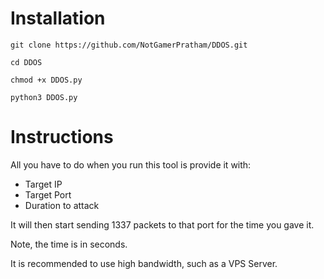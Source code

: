 # Installation

`git clone https://github.com/NotGamerPratham/DDOS.git`

`cd DDOS`

`chmod +x DDOS.py`

`python3 DDOS.py`


# Instructions

All you have to do when you run this tool is provide it with:

- Target IP
- Target Port
- Duration to attack

It will then start sending 1337 packets to that port for the time you gave it.

Note, the time is in seconds.

It is recommended to use high bandwidth, such as a VPS Server.
